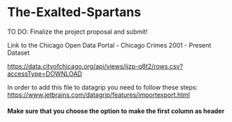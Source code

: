 # The-Exalted-Spartans

TO DO: Finalize the project proposal and submit!

Link to the Chicago Open Data Portal - Chicago Crimes 2001 - Present Dataset

  https://data.cityofchicago.org/api/views/ijzp-q8t2/rows.csv?accessType=DOWNLOAD
  
  
 In order to add this file to datagrip you need to follow these steps:
 https://www.jetbrains.com/datagrip/features/importexport.html
 
 #### Make sure that you choose the option to make the first column as header
